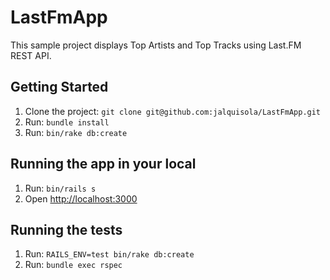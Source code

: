 # LastFmApp
This sample project displays Top Artists and Top Tracks using Last.FM REST API.

## Getting Started
  1. Clone the project: `git clone git@github.com:jalquisola/LastFmApp.git`
  2. Run: `bundle install`
  3. Run: `bin/rake db:create`

## Running the app in your local
  1. Run: `bin/rails s`
  2. Open [http://localhost:3000](http://localhost:3000)

## Running the tests
  1. Run: `RAILS_ENV=test bin/rake db:create`
  2. Run: `bundle exec rspec`



